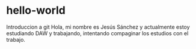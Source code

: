 # hello-world
Introduccion a git
Hola, mi nombre es Jesús Sánchez y actualmente estoy estudiando DAW y trabajando, intentando compaginar los estudios con el trabajo.
